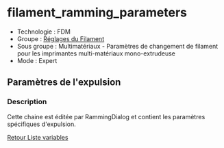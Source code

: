 # filament_ramming_parameters

* Technologie : FDM
* Groupe : [Réglages du Filament](../filament_settings/filament_settings.md)
* Sous groupe : Multimatériaux - Paramètres de changement de filament pour les imprimantes multi-matériaux mono-extrudeuse
* Mode : Expert

## Paramètres de l'expulsion

### Description

Cette chaine est éditée par RammingDialog et contient les paramètres spécifiques d'expulsion.

[Retour Liste variables](variable_list.md)
